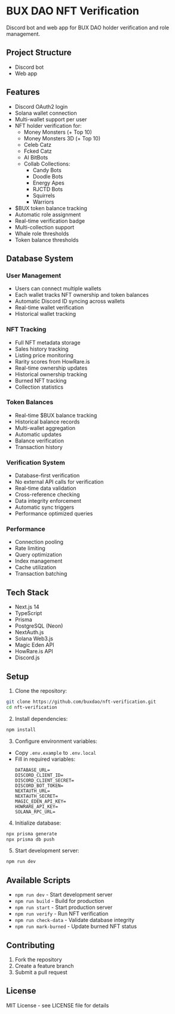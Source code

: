 # BUX DAO NFT Verification

Discord bot and web app for BUX DAO holder verification and role management.

## Project Structure

- Discord bot
- Web app

## Features

- Discord OAuth2 login
- Solana wallet connection
- Multi-wallet support per user
- NFT holder verification for:
  - Money Monsters (+ Top 10)
  - Money Monsters 3D (+ Top 10)
  - Celeb Catz
  - Fcked Catz
  - AI BitBots
  - Collab Collections:
    - Candy Bots
    - Doodle Bots
    - Energy Apes
    - RJCTD Bots
    - Squirrels
    - Warriors
- $BUX token balance tracking
- Automatic role assignment
- Real-time verification badge
- Multi-collection support
- Whale role thresholds
- Token balance thresholds

## Database System

### User Management
- Users can connect multiple wallets
- Each wallet tracks NFT ownership and token balances
- Automatic Discord ID syncing across wallets
- Real-time wallet verification
- Historical wallet tracking

### NFT Tracking
- Full NFT metadata storage
- Sales history tracking
- Listing price monitoring
- Rarity scores from HowRare.is
- Real-time ownership updates
- Historical ownership tracking
- Burned NFT tracking
- Collection statistics

### Token Balances
- Real-time $BUX balance tracking
- Historical balance records
- Multi-wallet aggregation
- Automatic updates
- Balance verification
- Transaction history

### Verification System
- Database-first verification
- No external API calls for verification
- Real-time data validation
- Cross-reference checking
- Data integrity enforcement
- Automatic sync triggers
- Performance optimized queries

### Performance
- Connection pooling
- Rate limiting
- Query optimization
- Index management
- Cache utilization
- Transaction batching

## Tech Stack

- Next.js 14
- TypeScript
- Prisma
- PostgreSQL (Neon)
- NextAuth.js
- Solana Web3.js
- Magic Eden API
- HowRare.is API
- Discord.js

## Setup

1. Clone the repository:

```bash
git clone https://github.com/buxdao/nft-verification.git
cd nft-verification

```

2. Install dependencies:

```bash
npm install
```

3. Configure environment variables:
- Copy `.env.example` to `.env.local`
- Fill in required variables:
  ```
  DATABASE_URL=
  DISCORD_CLIENT_ID=
  DISCORD_CLIENT_SECRET=
  DISCORD_BOT_TOKEN=
  NEXTAUTH_URL=
  NEXTAUTH_SECRET=
  MAGIC_EDEN_API_KEY=
  HOWRARE_API_KEY=
  SOLANA_RPC_URL=
  ```

4. Initialize database:

```bash
npx prisma generate
npx prisma db push
```

5. Start development server:

```bash
npm run dev
```

## Available Scripts

- `npm run dev` - Start development server
- `npm run build` - Build for production
- `npm run start` - Start production server
- `npm run verify` - Run NFT verification
- `npm run check-data` - Validate database integrity
- `npm run mark-burned` - Update burned NFT status

## Contributing

1. Fork the repository
2. Create a feature branch
3. Submit a pull request

## License

MIT License - see LICENSE file for details
